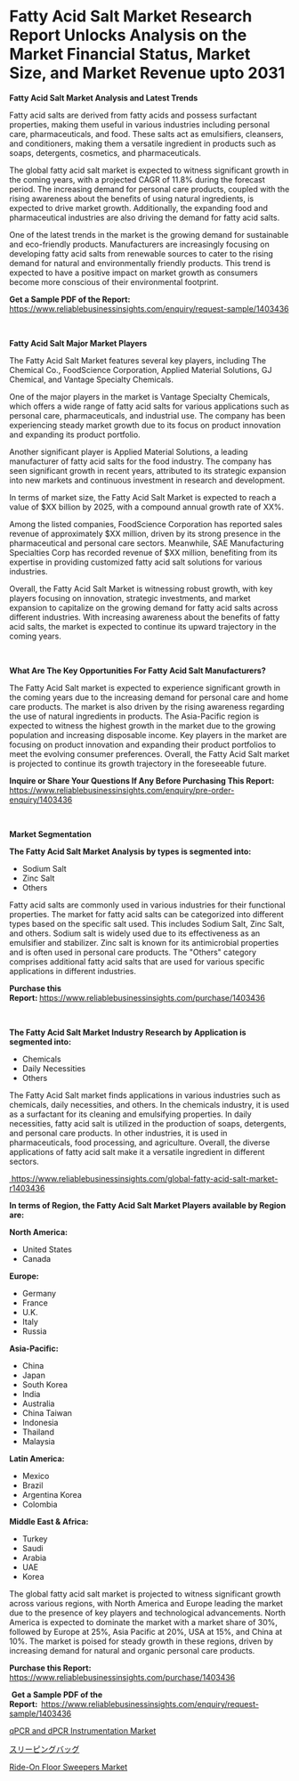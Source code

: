 <p><h1>Fatty Acid Salt Market Research Report Unlocks Analysis on the Market Financial Status, Market Size, and Market Revenue upto 2031</h1></p><p><strong>Fatty Acid Salt Market Analysis and Latest Trends</strong></p>
<p><p>Fatty acid salts are derived from fatty acids and possess surfactant properties, making them useful in various industries including personal care, pharmaceuticals, and food. These salts act as emulsifiers, cleansers, and conditioners, making them a versatile ingredient in products such as soaps, detergents, cosmetics, and pharmaceuticals.</p><p>The global fatty acid salt market is expected to witness significant growth in the coming years, with a projected CAGR of 11.8% during the forecast period. The increasing demand for personal care products, coupled with the rising awareness about the benefits of using natural ingredients, is expected to drive market growth. Additionally, the expanding food and pharmaceutical industries are also driving the demand for fatty acid salts.</p><p>One of the latest trends in the market is the growing demand for sustainable and eco-friendly products. Manufacturers are increasingly focusing on developing fatty acid salts from renewable sources to cater to the rising demand for natural and environmentally friendly products. This trend is expected to have a positive impact on market growth as consumers become more conscious of their environmental footprint.</p></p>
<p><strong>Get a Sample PDF of the Report:&nbsp;</strong> <a href="https://www.reliablebusinessinsights.com/enquiry/request-sample/1403436">https://www.reliablebusinessinsights.com/enquiry/request-sample/1403436</a></p>
<p>&nbsp;</p>
<p><strong>Fatty Acid Salt Major Market Players</strong></p>
<p><p>The Fatty Acid Salt Market features several key players, including The Chemical Co., FoodScience Corporation, Applied Material Solutions, GJ Chemical, and Vantage Specialty Chemicals.</p><p>One of the major players in the market is Vantage Specialty Chemicals, which offers a wide range of fatty acid salts for various applications such as personal care, pharmaceuticals, and industrial use. The company has been experiencing steady market growth due to its focus on product innovation and expanding its product portfolio.</p><p>Another significant player is Applied Material Solutions, a leading manufacturer of fatty acid salts for the food industry. The company has seen significant growth in recent years, attributed to its strategic expansion into new markets and continuous investment in research and development.</p><p>In terms of market size, the Fatty Acid Salt Market is expected to reach a value of $XX billion by 2025, with a compound annual growth rate of XX%.</p><p>Among the listed companies, FoodScience Corporation has reported sales revenue of approximately $XX million, driven by its strong presence in the pharmaceutical and personal care sectors. Meanwhile, SAE Manufacturing Specialties Corp has recorded revenue of $XX million, benefiting from its expertise in providing customized fatty acid salt solutions for various industries.</p><p>Overall, the Fatty Acid Salt Market is witnessing robust growth, with key players focusing on innovation, strategic investments, and market expansion to capitalize on the growing demand for fatty acid salts across different industries. With increasing awareness about the benefits of fatty acid salts, the market is expected to continue its upward trajectory in the coming years.</p></p>
<p>&nbsp;</p>
<p><strong>What Are The Key Opportunities For Fatty Acid Salt Manufacturers?</strong></p>
<p><p>The Fatty Acid Salt market is expected to experience significant growth in the coming years due to the increasing demand for personal care and home care products. The market is also driven by the rising awareness regarding the use of natural ingredients in products. The Asia-Pacific region is expected to witness the highest growth in the market due to the growing population and increasing disposable income. Key players in the market are focusing on product innovation and expanding their product portfolios to meet the evolving consumer preferences. Overall, the Fatty Acid Salt market is projected to continue its growth trajectory in the foreseeable future.</p></p>
<p><strong>Inquire or Share Your Questions If Any Before Purchasing This Report:</strong> <a href="https://www.reliablebusinessinsights.com/enquiry/pre-order-enquiry/1403436">https://www.reliablebusinessinsights.com/enquiry/pre-order-enquiry/1403436</a></p>
<p>&nbsp;</p>
<p><strong>Market Segmentation</strong></p>
<p><strong>The Fatty Acid Salt Market Analysis by types is segmented into:</strong></p>
<p><ul><li>Sodium Salt</li><li>Zinc Salt</li><li>Others</li></ul></p>
<p><p>Fatty acid salts are commonly used in various industries for their functional properties. The market for fatty acid salts can be categorized into different types based on the specific salt used. This includes Sodium Salt, Zinc Salt, and others. Sodium salt is widely used due to its effectiveness as an emulsifier and stabilizer. Zinc salt is known for its antimicrobial properties and is often used in personal care products. The "Others" category comprises additional fatty acid salts that are used for various specific applications in different industries.</p></p>
<p><strong>Purchase this Report:&nbsp;</strong><a href="https://www.reliablebusinessinsights.com/purchase/1403436">https://www.reliablebusinessinsights.com/purchase/1403436</a></p>
<p>&nbsp;</p>
<p><strong>The Fatty Acid Salt Market Industry Research by Application is segmented into:</strong></p>
<p><ul><li>Chemicals</li><li>Daily Necessities</li><li>Others</li></ul></p>
<p><p>The Fatty Acid Salt market finds applications in various industries such as chemicals, daily necessities, and others. In the chemicals industry, it is used as a surfactant for its cleaning and emulsifying properties. In daily necessities, fatty acid salt is utilized in the production of soaps, detergents, and personal care products. In other industries, it is used in pharmaceuticals, food processing, and agriculture. Overall, the diverse applications of fatty acid salt make it a versatile ingredient in different sectors.</p></p>
<p><a href="https://www.reliablebusinessinsights.com/global-fatty-acid-salt-market-r1403436">&nbsp;https://www.reliablebusinessinsights.com/global-fatty-acid-salt-market-r1403436</a></p>
<p><strong>In terms of Region, the Fatty Acid Salt Market Players available by Region are:</strong></p>
<p>
    <p> <strong> North America: </strong>
        <ul>
            <li>United States</li>
            <li>Canada</li>
        </ul>
        </p> 
    <p> <strong> Europe: </strong>
        <ul>
            <li>Germany</li>
            <li>France</li>
            <li>U.K.</li>
            <li>Italy</li>
            <li>Russia</li>
        </ul>
        </p> 
    <p> <strong> Asia-Pacific: </strong>
        <ul>
            <li>China</li>
            <li>Japan</li>
            <li>South Korea</li>
            <li>India</li>
            <li>Australia</li>
            <li>China Taiwan</li>
            <li>Indonesia</li>
            <li>Thailand</li>
            <li>Malaysia</li>
        </ul>
        </p> 
    <p> <strong> Latin America: </strong>
        <ul>
            <li>Mexico</li>
            <li>Brazil</li>
            <li>Argentina Korea</li>
            <li>Colombia</li>
        </ul>
        </p> 
    <p> <strong> Middle East & Africa: </strong>
        <ul>
            <li>Turkey</li>
            <li>Saudi</li>
            <li>Arabia</li>
            <li>UAE</li>
            <li>Korea</li>
        </ul>
    </p>
    </p>
<p><p>The global fatty acid salt market is projected to witness significant growth across various regions, with North America and Europe leading the market due to the presence of key players and technological advancements. North America is expected to dominate the market with a market share of 30%, followed by Europe at 25%, Asia Pacific at 20%, USA at 15%, and China at 10%. The market is poised for steady growth in these regions, driven by increasing demand for natural and organic personal care products.</p></p>
<p><strong>Purchase this Report: </strong><a href="https://www.reliablebusinessinsights.com/purchase/1403436">https://www.reliablebusinessinsights.com/purchase/1403436</a></p>
<p>&nbsp;<strong>Get a Sample PDF of the Report:&nbsp;&nbsp;</strong><a href="https://www.reliablebusinessinsights.com/enquiry/request-sample/1403436">https://www.reliablebusinessinsights.com/enquiry/request-sample/1403436</a></p>
<p><strong></strong></p>
<p><p><a href="https://issuu.com/reportprime-2/docs/qpcr-and-dpcr-instrumentation-market-size-2030.ppt">qPCR and dPCR Instrumentation Market</a></p><p><a href="https://github.com/pepo3k/Market-Research-Report-List-2/blob/main/3845385185679.md">スリーピングバッグ</a></p><p><a href="https://github.com/nettieBoyle67/Market-Research-Report-List-1/blob/main/ride-on-floor-sweepers-market.md">Ride-On Floor Sweepers Market</a></p></p>